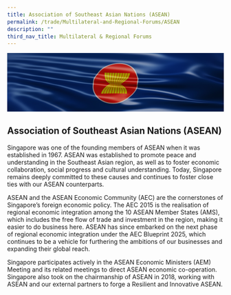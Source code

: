 ```yaml
---
title: Association of Southeast Asian Nations (ASEAN)
permalink: /trade/Multilateral-and-Regional-Forums/ASEAN
description: ""
third_nav_title: Multilateral & Regional Forums
---
```


![Asean banner](/images/Trade/Multilateral%20&%20Regional%20Forums/Multilateral%20_ASEANBanner.jpg)

## Association of Southeast Asian Nations (ASEAN)

Singapore was one of the founding members of ASEAN when it was established in 1967. ASEAN was established to promote peace and understanding in the Southeast Asian region, as well as to foster economic collaboration, social progress and cultural understanding. Today, Singapore remains deeply committed to these causes and continues to foster close ties with our ASEAN counterparts.  
  
ASEAN and the ASEAN Economic Community (AEC) are the cornerstones of Singapore’s foreign economic policy. The AEC 2015 is the realisation of regional economic integration among the 10 ASEAN Member States (AMS), which includes the free flow of trade and investment in the region, making it easier to do business here. ASEAN has since embarked on the next phase of regional economic integration under the AEC Blueprint 2025, which continues to be a vehicle for furthering the ambitions of our businesses and expanding their global reach.  
  
Singapore participates actively in the ASEAN Economic Ministers (AEM) Meeting and its related meetings to direct ASEAN economic co-operation. Singapore also took on the chairmanship of ASEAN in 2018, working with ASEAN and our external partners to forge a Resilient and Innovative ASEAN.